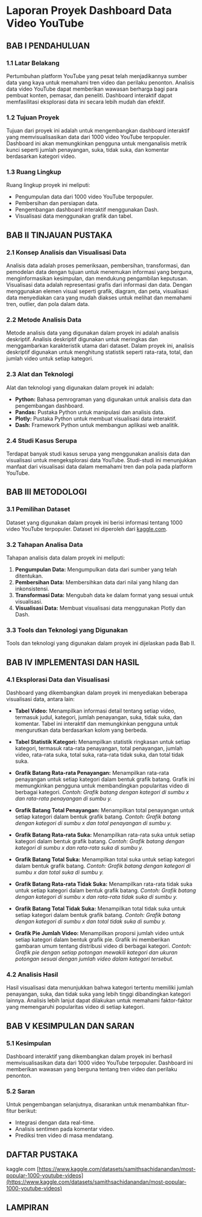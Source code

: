 # Laporan Proyek Dashboard Data Video YouTube

## BAB I PENDAHULUAN

### 1.1 Latar Belakang

Pertumbuhan platform YouTube yang pesat telah menjadikannya sumber data yang kaya untuk memahami tren video dan perilaku penonton.  Analisis data video YouTube dapat memberikan wawasan berharga bagi para pembuat konten, pemasar, dan peneliti.  Dashboard interaktif dapat memfasilitasi eksplorasi data ini secara lebih mudah dan efektif.

### 1.2 Tujuan Proyek

Tujuan dari proyek ini adalah untuk mengembangkan dashboard interaktif yang memvisualisasikan data dari 1000 video YouTube terpopuler. Dashboard ini akan memungkinkan pengguna untuk menganalisis metrik kunci seperti jumlah penayangan, suka, tidak suka, dan komentar berdasarkan kategori video.

### 1.3 Ruang Lingkup

Ruang lingkup proyek ini meliputi:

*   Pengumpulan data dari 1000 video YouTube terpopuler.
*   Pembersihan dan persiapan data.
*   Pengembangan dashboard interaktif menggunakan Dash.
*   Visualisasi data menggunakan grafik dan tabel.

## BAB II TINJAUAN PUSTAKA

### 2.1 Konsep Analisis dan Visualisasi Data

Analisis data adalah proses pemeriksaan, pembersihan, transformasi, dan pemodelan data dengan tujuan untuk menemukan informasi yang berguna, menginformasikan kesimpulan, dan mendukung pengambilan keputusan. Visualisasi data adalah representasi grafis dari informasi dan data.  Dengan menggunakan elemen visual seperti grafik, diagram, dan peta, visualisasi data menyediakan cara yang mudah diakses untuk melihat dan memahami tren, outlier, dan pola dalam data.

### 2.2 Metode Analisis Data

Metode analisis data yang digunakan dalam proyek ini adalah analisis deskriptif. Analisis deskriptif digunakan untuk meringkas dan menggambarkan karakteristik utama dari dataset.  Dalam proyek ini, analisis deskriptif digunakan untuk menghitung statistik seperti rata-rata, total, dan jumlah video untuk setiap kategori.

### 2.3 Alat dan Teknologi

Alat dan teknologi yang digunakan dalam proyek ini adalah:

*   **Python:** Bahasa pemrograman yang digunakan untuk analisis data dan pengembangan dashboard.
*   **Pandas:** Pustaka Python untuk manipulasi dan analisis data.
*   **Plotly:** Pustaka Python untuk membuat visualisasi data interaktif.
*   **Dash:** Framework Python untuk membangun aplikasi web analitik.

### 2.4 Studi Kasus Serupa

Terdapat banyak studi kasus serupa yang menggunakan analisis data dan visualisasi untuk mengeksplorasi data YouTube.  Studi-studi ini menunjukkan manfaat dari visualisasi data dalam memahami tren dan pola pada platform YouTube.

## BAB III METODOLOGI

### 3.1 Pemilihan Dataset

Dataset yang digunakan dalam proyek ini berisi informasi tentang 1000 video YouTube terpopuler. Dataset ini diperoleh dari [kaggle.com](https://www.kaggle.com/datasets/samithsachidanandan/most-popular-1000-youtube-videos).

### 3.2 Tahapan Analisa Data

Tahapan analisis data dalam proyek ini meliputi:

1.  **Pengumpulan Data:** Mengumpulkan data dari sumber yang telah ditentukan.
2.  **Pembersihan Data:** Membersihkan data dari nilai yang hilang dan inkonsistensi.
3.  **Transformasi Data:** Mengubah data ke dalam format yang sesuai untuk visualisasi.
4.  **Visualisasi Data:** Membuat visualisasi data menggunakan Plotly dan Dash.

### 3.3 Tools dan Teknologi yang Digunakan

Tools dan teknologi yang digunakan dalam proyek ini dijelaskan pada Bab II.

## BAB IV IMPLEMENTASI DAN HASIL

### 4.1 Eksplorasi Data dan Visualisasi

Dashboard yang dikembangkan dalam proyek ini menyediakan beberapa visualisasi data, antara lain:

*   **Tabel Video:** Menampilkan informasi detail tentang setiap video, termasuk judul, kategori, jumlah penayangan, suka, tidak suka, dan komentar.  Tabel ini interaktif dan memungkinkan pengguna untuk mengurutkan data berdasarkan kolom yang berbeda.

*   **Tabel Statistik Kategori:** Menampilkan statistik ringkasan untuk setiap kategori, termasuk rata-rata penayangan, total penayangan, jumlah video, rata-rata suka, total suka, rata-rata tidak suka, dan total tidak suka.

*   **Grafik Batang Rata-rata Penayangan:** Menampilkan rata-rata penayangan untuk setiap kategori dalam bentuk grafik batang.  Grafik ini memungkinkan pengguna untuk membandingkan popularitas video di berbagai kategori.  *Contoh: Grafik batang dengan kategori di sumbu x dan rata-rata penayangan di sumbu y.*

*   **Grafik Batang Total Penayangan:** Menampilkan total penayangan untuk setiap kategori dalam bentuk grafik batang.  *Contoh: Grafik batang dengan kategori di sumbu x dan total penayangan di sumbu y.*

*   **Grafik Batang Rata-rata Suka:** Menampilkan rata-rata suka untuk setiap kategori dalam bentuk grafik batang.  *Contoh: Grafik batang dengan kategori di sumbu x dan rata-rata suka di sumbu y.*

*   **Grafik Batang Total Suka:** Menampilkan total suka untuk setiap kategori dalam bentuk grafik batang.  *Contoh: Grafik batang dengan kategori di sumbu x dan total suka di sumbu y.*

*   **Grafik Batang Rata-rata Tidak Suka:** Menampilkan rata-rata tidak suka untuk setiap kategori dalam bentuk grafik batang.  *Contoh: Grafik batang dengan kategori di sumbu x dan rata-rata tidak suka di sumbu y.*

*   **Grafik Batang Total Tidak Suka:** Menampilkan total tidak suka untuk setiap kategori dalam bentuk grafik batang.  *Contoh: Grafik batang dengan kategori di sumbu x dan total tidak suka di sumbu y.*

*   **Grafik Pie Jumlah Video:** Menampilkan proporsi jumlah video untuk setiap kategori dalam bentuk grafik pie.  Grafik ini memberikan gambaran umum tentang distribusi video di berbagai kategori. *Contoh: Grafik pie dengan setiap potongan mewakili kategori dan ukuran potongan sesuai dengan jumlah video dalam kategori tersebut.*

### 4.2 Analisis Hasil

Hasil visualisasi data menunjukkan bahwa kategori tertentu memiliki jumlah penayangan, suka, dan tidak suka yang lebih tinggi dibandingkan kategori lainnya.  Analisis lebih lanjut dapat dilakukan untuk memahami faktor-faktor yang memengaruhi popularitas video di setiap kategori.

## BAB V KESIMPULAN DAN SARAN

### 5.1 Kesimpulan

Dashboard interaktif yang dikembangkan dalam proyek ini berhasil memvisualisasikan data dari 1000 video YouTube terpopuler.  Dashboard ini memberikan wawasan yang berguna tentang tren video dan perilaku penonton.

### 5.2 Saran

Untuk pengembangan selanjutnya, disarankan untuk menambahkan fitur-fitur berikut:

*   Integrasi dengan data real-time.
*   Analisis sentimen pada komentar video.
*   Prediksi tren video di masa mendatang.

## DAFTAR PUSTAKA

kaggle.com
[https://www.kaggle.com/datasets/samithsachidanandan/most-popular-1000-youtube-videos](https://www.kaggle.com/datasets/samithsachidanandan/most-popular-1000-youtube-videos)

## LAMPIRAN

